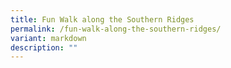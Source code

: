 ```yaml
---
title: Fun Walk along the Southern Ridges
permalink: /fun-walk-along-the-southern-ridges/
variant: markdown
description: ""
---
```

